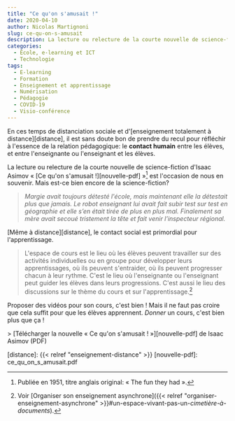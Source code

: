 ```yaml
---
title: "Ce qu'on s'amusait !"
date: 2020-04-10
author: Nicolas Martignoni
slug: ce-qu-on-s-amusait
description: La lecture ou relecture de la courte nouvelle de science-fiction d'Isaac Asimov « Ce qu'on s'amusait !» est l'occasion de nous rappeler l'importance de la relation sociale dans l'apprentissage.
categories:
  - École, e-learning et ICT
  - Technologie
tags:
  - E-learning
  - Formation
  - Enseignement et apprentissage
  - Numérisation
  - Pédagogie
  - COVID-19
  - Visio-conférence
---
```

En ces temps de distanciation sociale et d'[enseignement totalement à distance][distance], il est sans doute bon de prendre du recul pour réfléchir à l'essence de la relation pédagogique: le __contact humain__ entre les élèves, et entre l'enseignante ou l'enseignant et les élèves.

La lecture ou relecture de la courte nouvelle de science-fiction d'Isaac Asimov « [Ce qu'on s'amusait !][nouvelle-pdf] »[^1] est l'occasion de nous en souvenir. Mais est-ce bien encore de la science-fiction?

> _Margie avait toujours détesté l'école, mais maintenant elle la détestait plus que jamais. Le robot enseignant lui avait fait subir test sur test en géographie et elle s’en était tirée de plus en plus mal. Finalement sa mère avait secoué tristement la tête et fait venir l’inspecteur régional._

[Même à distance][distance], le contact social est primordial pour l'apprentissage.

<!--more-->

> L'espace de cours est le lieu où les élèves peuvent travailler sur des activités individuelles ou en groupe pour développer leurs apprentissages, où ils peuvent s'entraider, où ils peuvent progresser chacun à leur rythme. C'est le lieu où l'enseignante ou l'enseignant peut guider les élèves dans leurs progressions. C'est aussi le lieu des discussions sur le thème du cours et sur l'apprentissage.[^2]

Proposer des vidéos pour son cours, c'est bien ! Mais il ne faut pas croire que cela suffit pour que les élèves apprennent. _Donner_ un cours, c'est bien plus que ça !

&gt; [Télécharger la nouvelle « Ce qu'on s'amusait ! »][nouvelle-pdf] de Isaac Asimov (PDF)

  [^1]: Publiée en 1951, titre anglais original: « The fun they had ».
  [^2]: Voir [Organiser son enseignement asynchrone]({{< relref "organiser-enseignement-asynchrone" >}}#un-espace-vivant-pas-un-_cimetière-à-documents_).

  [distance]: {{< relref "enseignement-distance" >}}
  [nouvelle-pdf]: ce_qu_on_s_amusait.pdf
